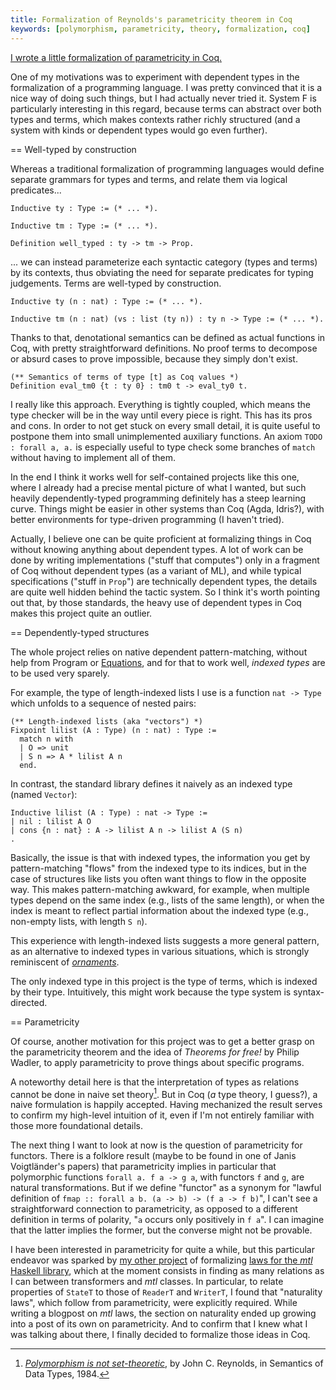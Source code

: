 ```yaml
---
title: Formalization of Reynolds's parametricity theorem in Coq
keywords: [polymorphism, parametricity, theory, formalization, coq]
---
```


[I wrote a little formalization of parametricity in
Coq.](https://github.com/Lysxia/system-F)

One of my motivations was to experiment with dependent types in the
formalization of a programming language. I was pretty convinced that it is a
nice way of doing such things, but I had actually never tried it. System F
is particularly interesting in this regard, because terms can abstract over
both types and terms, which makes contexts rather richly structured (and a
system with kinds or dependent types would go even further).

== Well-typed by construction

Whereas a traditional formalization of programming languages would define
separate grammars for types and terms, and relate them via logical
predicates...

```coq
Inductive ty : Type := (* ... *).

Inductive tm : Type := (* ... *).

Definition well_typed : ty -> tm -> Prop.
```

... we can instead parameterize each syntactic category (types and terms) by
its contexts, thus obviating the need for separate predicates for typing
judgements. Terms are well-typed by construction.

```coq
Inductive ty (n : nat) : Type := (* ... *).

Inductive tm (n : nat) (vs : list (ty n)) : ty n -> Type := (* ... *).
```

Thanks to that, denotational semantics can be defined as actual functions in
Coq, with pretty straightforward definitions. No proof terms to decompose or
absurd cases to prove impossible, because they simply don't exist.

```coq
(** Semantics of terms of type [t] as Coq values *)
Definition eval_tm0 {t : ty 0} : tm0 t -> eval_ty0 t.
```

I really like this approach. Everything is tightly coupled, which means the
type checker will be in the way until every piece is right.
This has its pros and cons. In order to not get stuck on every small detail,
it is quite useful to postpone them into small unimplemented auxiliary
functions. An axiom `TODO : forall a, a.` is especially useful to type check
some branches of `match` without having to implement all of them.

In the end I think it works well for self-contained projects like this one,
where I already had a precise mental picture of what I wanted, but such heavily
dependently-typed programming definitely has a steep learning curve.
Things might be easier in other systems than Coq (Agda, Idris?), with better
environments for type-driven programming (I haven't tried).

Actually, I believe one can be quite proficient at formalizing things in Coq
without knowing anything about dependent types. A lot of work can be done by
writing implementations ("stuff that computes") only in a fragment of Coq
without dependent types (as a variant of ML), and while typical specifications
("stuff in `Prop`") are technically dependent types, the details are quite well
hidden behind the tactic system. So I think it's worth pointing out that, by
those standards, the heavy use of dependent types in Coq makes this project
quite an outlier.

== Dependently-typed structures

The whole project relies on native dependent pattern-matching, without help
from Program or [Equations](https://github.com/mattam82/Coq-Equations),
and for that to work well, *indexed types* are to be used very sparely.

For example, the type of length-indexed lists I use is a
function `nat -> Type` which unfolds to a sequence of nested pairs:

```coq
(** Length-indexed lists (aka "vectors") *)
Fixpoint lilist (A : Type) (n : nat) : Type :=
  match n with
  | O => unit
  | S n => A * lilist A n
  end.
```

In contrast, the standard library defines it naively as an indexed type (named
`Vector`):

```coq
Inductive lilist (A : Type) : nat -> Type :=
| nil : lilist A O
| cons {n : nat} : A -> lilist A n -> lilist A (S n)
.
```

Basically, the issue is that with indexed types, the information you
get by pattern-matching "flows" from the indexed type to its indices,
but in the case of structures like lists you often want things to flow in the
opposite way. This makes pattern-matching awkward, for example, when multiple
types depend on the same index (e.g., lists of the same length), or when the
index is meant to reflect partial information about the indexed type (e.g.,
non-empty lists, with length `S n`).

This experience with length-indexed lists suggests a more general pattern, as
an alternative to indexed types in various situations, which is strongly
reminiscent of
[*ornaments*](https://personal.cis.strath.ac.uk/conor.mcbride/pub/OAAO/LitOrn.pdf).

The only indexed type in this project is the type of terms, which is indexed
by their type. Intuitively, this might work because the type system is
syntax-directed.

== Parametricity

Of course, another motivation for this project was to get a better grasp on the
parametricity theorem and the idea of *Theorems for free!* by Philip Wadler,
to apply parametricity to prove things about specific programs.

A noteworthy detail here is that the interpretation of types as relations
cannot be done in naive set theory[^sets]. But in Coq (*a* type theory, I
guess?), a naive formulation is happily accepted. Having mechanized the result
serves to confirm my high-level intuition of it, even if I'm not entirely
familiar with those more foundational details.

[^sets]: [*Polymorphism is not set-theoretic*](https://hal.inria.fr/inria-00076261/),
  by John C. Reynolds, in Semantics of Data Types, 1984.

The next thing I want to look at now is the question of parametricity for
functors. There is a folklore result (maybe to be found in one of Janis
Voigtländer's papers) that parametricity implies in particular that polymorphic
functions `forall a. f a -> g a`, with functors `f` and `g`, are natural
transformations. But if we define "functor" as a synonym for "lawful definition
of `fmap :: forall a b. (a -> b) -> (f a -> f b)`", I can't see a
straightforward connection to parametricity, as opposed to a different
definition in terms of polarity, "`a` occurs only positively in `f a`". I can
imagine that the latter implies the former, but the converse might not be
provable.

I have been interested in parametricity for quite a while, but this particular
endeavor was sparked by [my other project](github.com/Lysxia/coq-mtl) of
formalizing [laws for the *mtl* Haskell
library](https://github.com/haskell/mtl/issues/5), which at the moment consists
in finding as many relations as I can between transformers and *mtl* classes.
In particular, to relate properties of `StateT` to those of `ReaderT` and
`WriterT`, I found that "naturality laws", which follow from parametricity,
were explicitly required. While writing a blogpost on *mtl* laws, the section
on naturality ended up growing into a post of its own on parametricity. And to
confirm that I knew what I was talking about there, I finally decided to
formalize those ideas in Coq.
